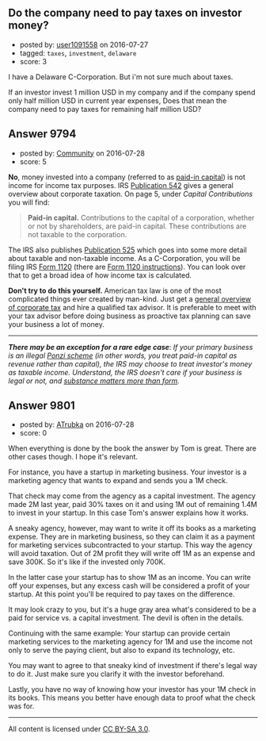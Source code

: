## Do the company need to pay taxes on investor money?

- posted by: [user1091558](https://stackexchange.com/users/1098507/user1091558) on 2016-07-27
- tagged: `taxes`, `investment`, `delaware`
- score: 3

I have a Delaware C-Corporation. But i'm not sure much about taxes. 

If an investor invest 1 million USD in my company and if the company spend only half million USD in current year expenses, Does that mean the company need to pay taxes for remaining half million USD? 


## Answer 9794

- posted by: [Community](https://stackexchange.com/users/-1/community) on 2016-07-28
- score: 5

**No**, money invested into a company (referred  to as [paid-in capital](https://en.wikipedia.org/wiki/Paid_in_capital)) is not income for income tax purposes. IRS [Publication 542](https://www.irs.gov/pub/irs-pdf/p542.pdf) gives a general overview about corporate taxation. On page 5, under *Capital Contributions* you will find:

> **Paid-in capital.** Contributions to the capital of a corporation,
whether or not by shareholders, are paid-in capital. These contributions are not taxable to the corporation.

The IRS also publishes [Publication 525](https://www.irs.gov/pub/irs-pdf/p525.pdf) which goes into some more detail about taxable and non-taxable income. As a C-Corporation, you will be filing IRS [Form 1120](https://www.irs.gov/pub/irs-pdf/f1120.pdf) (there are [Form 1120 instructions](https://www.irs.gov/pub/irs-pdf/i1120.pdf)). You can look over that to get a broad idea of how income tax is calculated.

**Don't try to do this yourself.** American tax law is one of the most complicated things ever created by man-kind. Just get a [general overview of corporate tax](https://en.wikipedia.org/wiki/Corporate_tax_in_the_United_States) and hire a qualified tax advisor. It is preferable to meet with your tax advisor before doing business as proactive tax planning can save your business a lot of money.

---

***There may be an exception for a rare edge case***: *If your primary business is an illegal [Ponzi scheme](https://en.wikipedia.org/wiki/Ponzi_scheme) (in other words, you treat paid-in capital as revenue rather than capital), the IRS may choose to treat investor's money as taxable income. Understand, the IRS doesn't care if your business is legal or not, and [substance matters more than form](https://en.wikipedia.org/wiki/Substance_over_form).*


## Answer 9801

- posted by: [ATrubka](https://stackexchange.com/users/1052629/atrubka) on 2016-07-28
- score: 0

When everything is done by the book the answer by Tom is great.
There are other cases though. I hope it's relevant.

For instance, you have a startup in marketing business. Your investor is a marketing agency that wants to expand and sends you a 1M check.

That check may come from the agency as a capital investment. The agency made 2M last year, paid 30% taxes on it and using 1M out of remaining 1.4M to invest in your startup. In this case Tom's answer explains how it works.

A sneaky agency, however, may want to write it off its books as a marketing expense. They are in marketing business, so they can claim it as a payment for marketing services subcontracted to your startup. This way the agency will avoid taxation. Out of 2M profit they will write off 1M as an expense and save 300K. So it's like if the invested only 700K.

In the latter case your startup has to show 1M as an income. You can write off your expenses, but any excess cash will be considered a profit of your startup. At this point you'll be required to pay taxes on the difference.

It may look crazy to you, but it's a huge gray area what's considered to be a paid for service vs. a capital investment. The devil is often in the details.

Continuing with the same example: Your startup can provide certain marketing services to the marketing agency for 1M and use the income not only to serve the paying client, but also to expand its technology, etc.

You may want to agree to that sneaky kind of investment if there's legal way to do it. Just make sure you clarify it with the investor beforehand.

Lastly, you have no way of knowing how your investor has your 1M check in its books. This means you better have enough data to proof what the check was for.



---

All content is licensed under [CC BY-SA 3.0](https://creativecommons.org/licenses/by-sa/3.0/).

